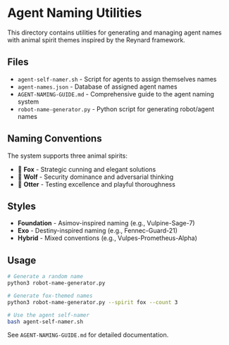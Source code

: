 # Agent Naming Utilities

This directory contains utilities for generating and managing agent names with animal spirit themes inspired by the Reynard framework.

## Files

- `agent-self-namer.sh` - Script for agents to assign themselves names
- `agent-names.json` - Database of assigned agent names
- `AGENT-NAMING-GUIDE.md` - Comprehensive guide to the agent naming system
- `robot-name-generator.py` - Python script for generating robot/agent names

## Naming Conventions

The system supports three animal spirits:

- 🦊 **Fox** - Strategic cunning and elegant solutions
- 🐺 **Wolf** - Security dominance and adversarial thinking
- 🦦 **Otter** - Testing excellence and playful thoroughness

## Styles

- **Foundation** - Asimov-inspired naming (e.g., Vulpine-Sage-7)
- **Exo** - Destiny-inspired naming (e.g., Fennec-Guard-21)
- **Hybrid** - Mixed conventions (e.g., Vulpes-Prometheus-Alpha)

## Usage

```bash
# Generate a random name
python3 robot-name-generator.py

# Generate fox-themed names
python3 robot-name-generator.py --spirit fox --count 3

# Use the agent self-namer
bash agent-self-namer.sh
```

See `AGENT-NAMING-GUIDE.md` for detailed documentation.
